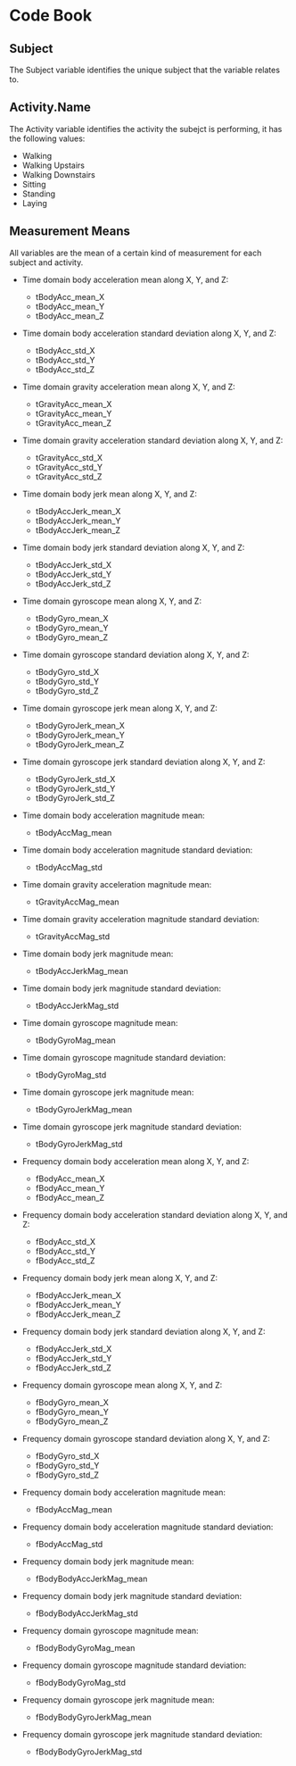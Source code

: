 # Code Book
## Subject
The Subject variable identifies the unique subject that the variable relates to.

## Activity.Name
The Activity variable identifies the activity the subejct is performing, it has the following values:
  - Walking
  - Walking Upstairs
  - Walking Downstairs
  - Sitting
  - Standing
  - Laying

## Measurement Means
All variables are the mean of a certain kind of measurement for each subject and activity.
- Time domain body acceleration mean along X, Y, and Z:
  - tBodyAcc_mean_X
  - tBodyAcc_mean_Y
  - tBodyAcc_mean_Z
- Time domain body acceleration standard deviation along X, Y, and Z:
  - tBodyAcc_std_X
  - tBodyAcc_std_Y
  - tBodyAcc_std_Z

- Time domain gravity acceleration mean along X, Y, and Z:
  - tGravityAcc_mean_X
  - tGravityAcc_mean_Y
  - tGravityAcc_mean_Z

- Time domain gravity acceleration standard deviation along X, Y, and Z:
  - tGravityAcc_std_X
  - tGravityAcc_std_Y
  - tGravityAcc_std_Z

- Time domain body jerk mean along X, Y, and Z:
  - tBodyAccJerk_mean_X
  - tBodyAccJerk_mean_Y
  - tBodyAccJerk_mean_Z

- Time domain body jerk standard deviation along X, Y, and Z:
  - tBodyAccJerk_std_X
  - tBodyAccJerk_std_Y
  - tBodyAccJerk_std_Z

- Time domain gyroscope mean along X, Y, and Z:
  - tBodyGyro_mean_X
  - tBodyGyro_mean_Y
  - tBodyGyro_mean_Z

- Time domain gyroscope standard deviation along X, Y, and Z:
  - tBodyGyro_std_X
  - tBodyGyro_std_Y
  - tBodyGyro_std_Z

- Time domain gyroscope jerk mean along X, Y, and Z:
  - tBodyGyroJerk_mean_X
  - tBodyGyroJerk_mean_Y
  - tBodyGyroJerk_mean_Z

- Time domain gyroscope jerk standard deviation along X, Y, and Z:
  - tBodyGyroJerk_std_X
  - tBodyGyroJerk_std_Y
  - tBodyGyroJerk_std_Z

- Time domain body acceleration magnitude mean:
  - tBodyAccMag_mean

- Time domain body acceleration magnitude standard deviation:
  - tBodyAccMag_std

- Time domain gravity acceleration magnitude mean:
  - tGravityAccMag_mean
- Time domain gravity acceleration magnitude standard deviation:
  - tGravityAccMag_std

- Time domain body jerk magnitude mean:
  - tBodyAccJerkMag_mean

- Time domain body jerk magnitude standard deviation:
  - tBodyAccJerkMag_std

- Time domain gyroscope magnitude mean:
  - tBodyGyroMag_mean

- Time domain gyroscope magnitude standard deviation:
  - tBodyGyroMag_std

- Time domain gyroscope jerk magnitude mean:
  - tBodyGyroJerkMag_mean

- Time domain gyroscope jerk magnitude standard deviation:
  - tBodyGyroJerkMag_std

- Frequency domain body acceleration mean along X, Y, and Z:
  - fBodyAcc_mean_X
  - fBodyAcc_mean_Y
  - fBodyAcc_mean_Z

- Frequency domain body acceleration standard deviation along X, Y, and Z:
  - fBodyAcc_std_X
  - fBodyAcc_std_Y
  - fBodyAcc_std_Z

- Frequency domain body jerk mean along X, Y, and Z:
  - fBodyAccJerk_mean_X
  - fBodyAccJerk_mean_Y
  - fBodyAccJerk_mean_Z

- Frequency domain body jerk standard deviation along X, Y, and Z:
  - fBodyAccJerk_std_X
  - fBodyAccJerk_std_Y
  - fBodyAccJerk_std_Z

- Frequency domain gyroscope mean along X, Y, and Z:
  - fBodyGyro_mean_X
  - fBodyGyro_mean_Y
  - fBodyGyro_mean_Z

- Frequency domain gyroscope standard deviation along X, Y, and Z:
  - fBodyGyro_std_X
  - fBodyGyro_std_Y
  - fBodyGyro_std_Z

- Frequency domain body acceleration magnitude mean:
  - fBodyAccMag_mean

- Frequency domain body acceleration magnitude standard deviation:
  - fBodyAccMag_std

- Frequency domain body jerk magnitude mean:
  - fBodyBodyAccJerkMag_mean

- Frequency domain body jerk magnitude standard deviation:
  - fBodyBodyAccJerkMag_std

- Frequency domain gyroscope magnitude mean:
  - fBodyBodyGyroMag_mean

- Frequency domain gyroscope magnitude standard deviation:
  - fBodyBodyGyroMag_std

- Frequency domain gyroscope jerk magnitude mean:
  - fBodyBodyGyroJerkMag_mean

- Frequency domain gyroscope jerk magnitude standard deviation:
  - fBodyBodyGyroJerkMag_std
